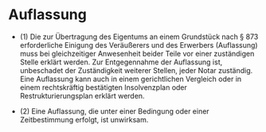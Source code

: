# Auflassung

- (1) Die zur Übertragung des Eigentums an einem Grundstück nach § 873 erforderliche Einigung des Veräußerers und des Erwerbers (Auflassung) muss bei gleichzeitiger Anwesenheit beider Teile vor einer zuständigen Stelle erklärt werden. Zur Entgegennahme der Auflassung ist, unbeschadet der Zuständigkeit weiterer Stellen, jeder Notar zuständig. Eine Auflassung kann auch in einem gerichtlichen Vergleich oder in einem rechtskräftig bestätigten Insolvenzplan oder Restrukturierungsplan erklärt werden.

- (2) Eine Auflassung, die unter einer Bedingung oder einer Zeitbestimmung erfolgt, ist unwirksam.

